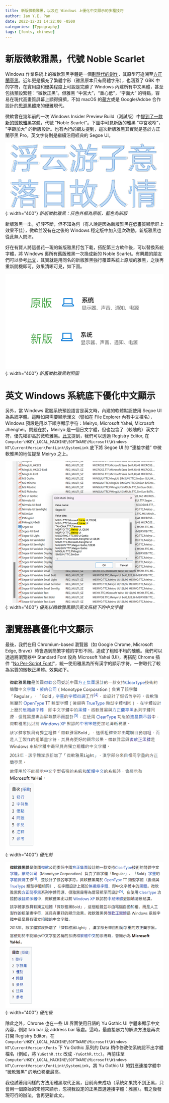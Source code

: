```yaml
---
title: 新版微軟雅黑，以及在 Windows 上優化中文顯示的多種技巧
author: Ian Y.E. Pan
date: 2022-12-31 14:22:00 -0500
categories: [Typography]
tags: [fonts, chinese]
---
```


# 新版微軟雅黑，代號 Noble Scarlet

Windows 作業系統上的微軟雅黑字體是一個[劃時代的創作](https://celestialphineas.github.io/ckcers-tutorial/old-articles/microsoft-yahei/)，其原型可追溯至[方正蘭亭黑](https://www.zhihu.com/question/20425509)。近年更是擴充了繁體字形（雅黑原本只有簡體字形），也涵蓋了 GBK 中的字符，在實用度和優美程度上可說是完勝了 Windows 內建所有中文黑體，甚至包括預設繁體：“微軟正黑”。但雅黑 “中宮大”，“重心低”，“字面大” 的特點，容易在現代高畫質屏幕上顯得擁擠，不如 macOS 的[蘋方](https://zh.wikipedia.org/zh-tw/%E8%8B%B9%E6%96%B9)或是 Google/Adobe 合作設計的[思源黑體](https://zh.wikipedia.org/zh-tw/%E6%80%9D%E6%BA%90%E9%BB%91%E9%AB%94)來的優雅現代。

微軟曾在幾年前的一次 Windows Insider Preview Build（測試版）中[提到了一款新的微軟雅黑字體](https://blogs.windows.com/windows-insider/2017/10/25/announcing-windows-10-insider-preview-build-17025-pc/)，代號 "Noble Scarlet"。下圖中可見新版的雅黑 "中宮收窄"， "字距加大" 的新版設計。也有內行的網友提到，這次新版雅黑其實就是基於方正蘭亭黑 Pro，英文字符則是繼續沿用經典的 Segoe UI。

![Noble Scarlet](/images/noble-scarlet.png){: width="400"}
_新版微軟雅黑：灰色外框為原版，藍色為新版_

新版雅黑一出，好評不斷，但不知為何（有人說是因為新版雅黑在低畫質顯示屏上效果不佳），微軟並沒有在之後的 Windows 穩定版中加入這次改動。新版雅黑也從此無人問津。

好在有賢人將這曇花一現的新版雅黑打包下載，搭配第三方軟件後，可以替換系統字體，將 Windows 裏所有舊版雅黑一次換成新的 Noble Scarlet。有興趣的朋友們可以參考[此文](https://www.ugediao.com/noble-scarlet-for-windows.html)，其實就是用同名的新版雅黑強行覆蓋系統上原版的雅黑，之後再重新開機即可。效果清晰可見，如下圖。

![Old vs New Yahei](/images/old-vs-new-yahei.png){: width="400"}
_新舊微軟雅黑對照圖_

# 英文 Windows 系統底下優化中文顯示

另外，當 Windows 電腦系統預設語言是英文時，內建的軟體默認使用 Segoe UI 為系統字體。這時如果需要顯示漢文（譬如在 File Explorer 內有中文檔名），Windows 預設是用以下順序顯示字符：Meiryo, Microsoft Yahei, Microsoft Jhenghei。問題在於，Meiryo 是一個日文字體，但也包含了（較醜的）漢文字符，優先權卻高於微軟雅黑。[此文](https://shajisoft.com/shajisoft_wp/cn/%E5%AE%8C%E7%BE%8E%E8%A7%A3%E5%86%B3%E4%B8%AD%E6%96%87%E5%9C%A8%E8%8B%B1%E6%96%87windows%E4%B8%8A%E6%98%BE%E7%A4%BA%E9%AB%98%E7%9F%AE%E4%B8%8D%E4%B8%80%E7%9A%84%E9%97%AE%E9%A2%98/)提到，我們可以透過 Registry Editor, 在 `Computer\HKEY_LOCAL_MACHINE\SOFTWARE\Microsoft\Windows NT\CurrentVersion\FontLink\SystemLink` 底下將 Segoe UI 的 “連接字體” 中微軟雅黑的地位提至 Meiryo 之上。


![Yahei Before Meiryo](/images/yahei-before-meiryo.png){: width="400"}
_優先以微軟雅黑顯示英文系統下的中文字體_


# 瀏覽器裏優化中文顯示

最後，我們在用 Chromium-based 瀏覽器（如 Google Chrome, Microsoft Edge, Brave）時會遇到簡繁字體的字形不同，造成了粗細不均的醜態。我們可以透過將瀏覽器中 Standard Font 設為 Microsoft Yahei (UI)，再搭配 Chrome 插件 "[No Per-Script Font!](https://chrome.google.com/webstore/detail/no-per-script-font/lndmkajeoopejggihiomoaepinlhblmm)"，統一使用雅黑為所有漢字的顯示字符，一併取代了較為劣質的微軟正黑體。效果如下。

![Before](/images/jhenghei-before.png){: width="400"}
_優化前_

![After](/images/yahei-after.png){: width="400"}
_優化後_

除此之外，Chrome 也在一些 UI 界面使用日語的 Yu Gothic UI 字體來顯示中文內容，例如 tab bar 及 address bar 等處。這時，最直接暴力的解決方法是再次打開 Registry Editor，在 `Computer\HKEY_LOCAL_MACHINE\SOFTWARE\Microsoft\Windows NT\CurrentVersion\Fonts` 下 Yu Gothic 系列的 Data 稍作修改使系統認不出字體檔名（例如，將 `YuGothR.ttc` 改成 `-YuGothR.ttc`）。再前往至 `Computer\HKEY_LOCAL_MACHINE\SOFTWARE\Microsoft\Windows NT\CurrentVersion\FontLink\SystemLink`，將 Yu Gothic UI 的對應連接字體中 “微軟雅黑” 的地位移至最高。

我也試著用同樣的方法用雅黑取代正黑，目前尚未成功（系統如果找不到正黑，只會用一個原始的宋體來顯示，忽視我設定的正黑首選連接字體：雅黑）。若之後發現可行的辦法，會再更新此文。